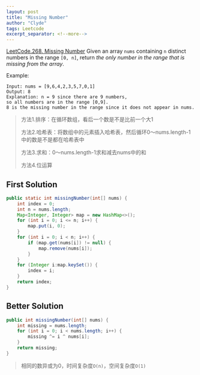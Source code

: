 ```yaml
---
layout: post
title: "Missing Number"
author: "Clyde"
tags: Leetcode
excerpt_separator: <!--more-->
---
```


[LeetCode.268. Missing Number](https://leetcode.cn/problems/missing-number/) Given an array `nums` containing `n` distinct numbers in the range `[0, n]`, return *the only number in the range that is missing from the array*.<!--more-->

Example:

```
Input: nums = [9,6,4,2,3,5,7,0,1]
Output: 8
Explanation: n = 9 since there are 9 numbers, 
so all numbers are in the range [0,9]. 
8 is the missing number in the range since it does not appear in nums.
```
> 方法1.排序：在循环数组，看后一个数是不是比前一个大1
>
> 方法2.哈希表：将数组中的元素插入哈希表，然后循环0～nums.length-1中的数是不是都在哈希表中
>
> 方法3.求和：0～nums.length-1求和减去nums中的和
>
> 方法4.位运算

## First Solution 

```java
public static int missingNumber(int[] nums) {
    int index = 0;
    int n = nums.length;
    Map<Integer, Integer> map = new HashMap<>();
    for (int i = 0; i <= n; i++) {
        map.put(i, 0);
    }
    for (int i = 0; i < n; i++) {
        if (map.get(nums[i]) != null) {
            map.remove(nums[i]);
        }
    }
    for (Integer i:map.keySet()) {
        index = i;
    }
    return index;
}
```

## Better Solution

```java
public int missingNumber(int[] nums) {
    int missing = nums.length;
    for (int i = 0; i < nums.length; i++) {
        missing ^= i ^ nums[i];
    }
    return missing;
}
```

> 相同的数异或为0，时间复杂度`O(n)`，空间复杂度`O(1)`
